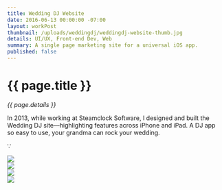 ```yaml
---
title: Wedding DJ Website
date: 2016-06-13 00:00:00 -07:00
layout: workPost
thumbnail: /uploads/weddingdj/weddingdj-website-thumb.jpg
details: UI/UX, Front-end Dev, Web
summary: A single page marketing site for a universal iOS app.
published: false
---
```

<div class="mw-900  bp1-u-textAlign-center  u-mar-auto  u-mar-b05">
    <h1 class="u-noMargin u-mar-b01">{{ page.title }}</h1>
    <p class="as-h5  u-mar-b05"><em>{{ page.details }}</em></p>
    <p class="as-h3">In 2013, while working at Steamclock Software, I designed and built the Wedding DJ site—highlighting features across iPhone and iPad. A DJ app so easy to use, your grandma can rock your wedding.</p>
    <p class="as-h5  u-textAlign-center  u-mar-b05">&#8757;</p>
</div>

<div class="Grid  Grid--withGutters">
    <div class="Grid-cell  u-size1of1  u-textAlign-center">
        <img class="mw-1024  u-rounded-corners  u-shadow" src="/uploads/weddingdj/weddingdj-website1.jpg"/>
    </div>
    <div class="Grid-cell  u-size1of1  u-textAlign-center">
        <img class="mw-1024  u-rounded-corners  u-shadow" src="/uploads/weddingdj/weddingdj-website2.jpg"/>
    </div>
    <div class="Grid-cell  u-size1of1  u-textAlign-center">
        <img class="mw-1024  u-rounded-corners  u-shadow" src="/uploads/weddingdj/weddingdj-website3.jpg"/>
    </div>
    <div class="Grid-cell  u-size1of1  u-textAlign-center">
        <img class="mw-1024  u-rounded-corners  u-shadow" src="/uploads/weddingdj/weddingdj-website4.jpg"/>
    </div>
</div>